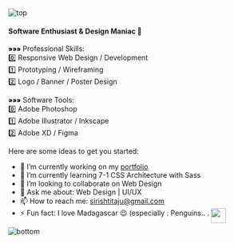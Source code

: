 ### 

<!--
**sirishtitaju/sirishtitaju** is a ✨ _special_ ✨ repository because its `README.md` (this file) appears on your GitHub profile.

Here are some ideas to get you started:

- 🔭 I’m currently working on ...
- 🌱 I’m currently learning ...
- 👯 I’m looking to collaborate on ...
- 🤔 I’m looking for help with ...
- 💬 Ask me about ...
- 📫 How to reach me: ...
- 😄 Pronouns: ...
- ⚡ Fun fact: ...
-->
<!-- height:50vh; display:flex; justify-content:center; align-items:center -->
<img src="https://i.ibb.co/k3hNxFB/top.png" alt="top" border="0">
<h4>Software Enthusiast & Design Maniac 👹 </h4>
⁍⁍⁍ Professional Skills: <br/>
0️⃣ Responsive Web Design / Development  <br/>
1️⃣ Prototyping / Wireframing  <br/>
2️⃣ Logo / Banner / Poster Design  <br/>
 
⁍⁍⁍ Software Tools:  <br/>
0️⃣ Adobe Photoshop  <br/>
1️⃣ Adobe Illustrator / Inkscape  <br/>
2️⃣ Adobe XD / Figma


Here are some ideas to get you started:
- 🔭 I’m currently working on my <a href="http://sirishtitaju.com.np/" target="_blank">portfolio</a>
- 🌱 I’m currently learning 7-1 CSS Architecture with Sass
- 👯 I’m looking to collaborate on Web Design
- 💬 Ask me about: Web Design | UI/UX 
- 📫 How to reach me: sirishtitaju@gmail.com
- ⚡ Fun fact: I love Madagascar 😉 (especially : Penguins..
. <img width="30" style="position:absolute;" src ="https://media.giphy.com/media/Cmr1OMJ2FN0B2/giphy.gif" style="text-align:center"/> )
</span>
<img src="https://i.ibb.co/wKkdSbV/bottom.png" alt="bottom" border="0">
</body>
